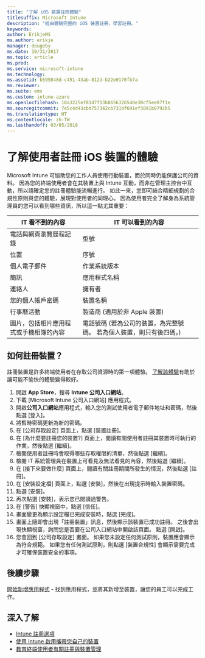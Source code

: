 ```yaml
---
title: "了解 iOS 裝置註冊體驗"
titlesuffix: Microsoft Intune
description: "經由體驗完整的 iOS 裝置註冊，學習註冊。"
keywords: 
author: ErikjeMS
ms.author: erikje
manager: dougeby
ms.date: 10/31/2017
ms.topic: article
ms.prod: 
ms.service: microsoft-intune
ms.technology: 
ms.assetid: b595848d-c451-43ab-812d-b22e0170fb7a
ms.reviewer: 
ms.suite: ems
ms.custom: intune-azure
ms.openlocfilehash: 18a3225ef81d7f13b8656326540e30cf5ee07f1e
ms.sourcegitcommit: 7e5c4d43cbd757342cb731bf691ef3891b0792b5
ms.translationtype: HT
ms.contentlocale: zh-TW
ms.lasthandoff: 03/05/2018
---
```

# <a name="understand-the-users-experience-enrolling-an-ios-device"></a>了解使用者註冊 iOS 裝置的體驗

Microsoft Intune 可協助您的工作人員使用行動裝置，而於同時仍能保護公司的資料。 因為您的終端使用者會在其裝置上與 Intune 互動，而非在管理主控台中互動，所以請確定您的註冊體驗能流暢進行。 如此一來，您即可結合精細規劃的合規性原則與您的體驗，展現對使用者的同理心。 因為使用者完全了解身為系統管理員的您可以看到哪些資訊，所以這一點尤其重要：

| IT 看不到的內容 | IT 可以看到的內容 |
|---|---|
| 電話與網頁瀏覽歷程記錄 | 型號 |
| 位置 | 序號 |
| 個人電子郵件 | 作業系統版本 |
| 簡訊 | 應用程式名稱 |
| 連絡人 | 擁有者 |
| 您的個人帳戶密碼 | 裝置名稱 |
| 行事曆活動 | 製造商 (適用於非 Apple 裝置) |
| 圖片，包括相片應用程式或手機相簿的內容 | 電話號碼 (若為公司的裝置，為完整號碼。 若為個人裝置，則只有後四碼。) |

## <a name="how-do-i-enroll-a-device"></a>如何註冊裝置？

註冊裝置是許多終端使用者在存取公司資源時的第一項體驗。 [了解該體驗](end-user-educate.md)有助於讓可能不愉快的體驗變得較好。

1. 開啟 **App Store**，搜尋 **Intune 公司入口網站**。
2. 下載 [Microsoft Intune 公司入口網站] 應用程式。
3. 開啟**公司入口網站**應用程式，輸入您的測試使用者電子郵件地址和密碼，然後點選 [登入]。
4. 將暫時密碼更新為新的密碼。
5. 在 [公司存取設定] 頁面上，點選 [裝置註冊]。
6. 在 [為什麼要註冊您的裝置?] 頁面上，閱讀有關使用者註冊其裝置時可執行的作業，然後點選 [繼續]。
7. 檢閱使用者註冊時會取得哪些存取權限的清單，然後點選 [繼續]。
8. 檢閱 IT 系統管理員在裝置上可看見及無法看見的內容，然後點選 [繼續]。
9. 在 [接下來要做什麼] 頁面上，閱讀有關註冊期間所發生的情況，然後點選 [註冊]。
10. 在 [安裝設定檔] 頁面上，點選 [安裝]，然後在出現提示時輸入裝置密碼。
11. 點選 [安裝]。
12. 再次點選 [安裝]，表示您已閱讀過警告。
13. 在 [警告] 快顯視窗中，點選 [信任]。
14. 畫面變更為顯示設定檔已完成安裝時，點選 [完成]。
15. 畫面上隨即會出現「註冊裝置」訊息，然後顯示該裝置已成功註冊。 之後會出現快顯視窗，詢問您是否要在公司入口網站中開啟該頁面。 點選 [開啟]。
16. 您會回到 [公司存取設定] 畫面。 如果您未設定任何測試原則，裝置應會顯示為符合規範。 如果您有任何測試原則，則點選 [裝置合規性] 會顯示需要完成才可確保裝置安全的事項。

## <a name="next-steps"></a>後續步驟

[開始新增應用程式](get-started-apps.md) - 找到應用程式，並將其新增至裝置，讓您的員工可以完成工作。

## <a name="learn-more"></a>深入了解

* [Intune 註冊選項](enrollment-options.md)
* [使用 Intune 啟用攜帶您自己的裝置](byod-enable.md)
* [教育終端使用者有關註冊與裝置管理](end-user-educate.md)
